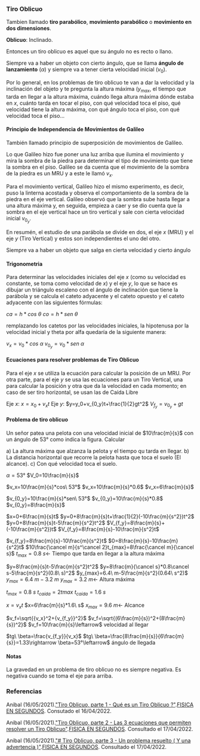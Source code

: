### Tiro Oblicuo
Tambien llamado **tiro parabólico**, **movimiento parabólico** o **movimiento en dos dimensiones**.

**Oblicuo**: Inclinado.

Entonces un tiro oblicuo es aquel que su ángulo no es recto o llano.

Siempre va a haber un objeto con cierto ángulo, que se llama **ángulo de lanzamiento** ($\alpha$) y siempre va a tener cierta velocidad inicial ($v_0$).

Por lo general, en los problemas de tiro oblicuo te van a dar la velocidad y la inclinación del objeto y te pregunta la altura máxima ($y_{max}$, el tiempo que tarda en llegar a la altura máxima, cuándo llega altura máxima dónde estaba en $x$, cuánto tarda en tocar el piso, con qué velocidad toca el piso, qué velocidad tiene la altura máxima, con qué ángulo toca el piso, con qué velocidad toca el piso...

#### Principio de Independencia de Movimientos de Galileo
También llamado principio de superposición de movimientos de Galileo.

Lo que Galileo hizo fue poner una luz arriba que ilumina el movimiento y mira la sombra de la piedra para determinar el tipo de movimiento que tiene la sombra en el piso. Galileo se da cuenta que el movimiento de la sombra de la piedra es un MRU y a este le llamó $v_x$.

Para el movimiento vertical, Galileo hizo el mismo experimento, es decir, puso la linterna acostada y observa el comportamiento de la sombra de la piedra en el eje vertical. Galileo observó que la sombra sube hasta llegar a una altura máxima y, en seguida, empieza a caer y se dio cuenta que la sombra en el eje vertical hace un tiro vertical y sale con cierta velocidad inicial $v_{0_y}$. 

En resumén, el estudio de una parábola se divide en dos, el eje $x$ (MRU) y el eje $y$ (Tiro Vertical) y estos son independientes el uno del otro.

Siempre va a haber un objeto que salga en cierta velocidad y cierto ángulo

#### Trigonometria
Para determinar las velocidades iniciales del eje $x$ (como su velocidad es constante, se toma como velocidad de $x$) y el eje $y$, lo que se hace es dibujar un triángulo escaleno con el ángulo de inclinación que tiene la parábola y se calcula el cateto adyacente y el cateto opuesto y el cateto adyacente con las siguientes fórmulas:

$ca=h*cos\ \theta$
$co=h*sen\ \theta$

remplazando los catetos por las velocidades iniciales, la hipotenusa por la velocidad inicial y theta por alfa quedaría de la siguiente manera:

$v_x=v_0*cos\ \alpha$
$v_{0_y}=v_0*sen\ \alpha$

#### Ecuaciones para resolver problemas de Tiro Oblicuo
Para el eje $x$ se utiliza la ecuación para calcular la posición de un MRU. Por otra parte, para el eje $y$ se usa las ecuaciones para un Tiro Vertical, una para calcular la posición y otra que da la velocidad en cada momento; en caso de ser tiro horizontal, se usan las de Caída Libre

Eje $x$: $x=x_0+v_xt$
Eje $y$: $y=y_0+v_{0_y}t+\frac{1}{2}gt^2$
$V_{f_y}=v_{0_y}+gt$

#### Problema de tiro oblicuo
Un señor patea una pelota con una velocidad inicial de $10\frac{m}{s}$ con un ángulo de 53° como indica la figura. Calcular

a) La altura máxima que alzanza la pelota y el tiempo qu tarda en llegar.
b) La distancia horizontal que recorre la pelota hasta que toca el suelo (El alcance).
c) Con qué velocidad toca el suelo.

$\alpha=53°$
$V_0=10\frac{m}{s}$

$v_x=10\frac{m}{s}*cos\ 53°$
$v_x=10\frac{m}{s}*0.6$
$v_x=6\frac{m}{s}$

$v_{0_y}=10\frac{m}{s}*sen\ 53°$
$v_{0_y}=10\frac{m}{s}*0.8$
$v_{0_y}=8\frac{m}{s}$

$x=0+6\frac{m}{s}t$
$y=0+8\frac{m}{s}t+\frac{1}{2}(-10\frac{m}{s^2})t^2$
$y=0+8\frac{m}{s}t-5\frac{m}{s^2}t^2$
$V_{f_y}=8\frac{m}{s}+(-10\frac{m}{s^2})t$
$V_{f_y}=8\frac{m}{s}-10\frac{m}{s^2}t$

$v_{f_y}=8\frac{m}{s}-10\frac{m}{s^2}t$
$0=8\frac{m}{s}-10\frac{m}{s^2}t$
$10\frac{\cancel m}{s^\cancel 2}t_{max}=8\frac{\cancel m}{\cancel s}$
$t_{max}=0.8\ s\leftarrow$ Tiempo que tarda en llegar a la altura máxima

$y=8\frac{m}{s}t-5\frac{m}{s^2}t^2$
$y=8\frac{m}{\cancel s}*0.8\cancel s-5\frac{m}{s^2}(0.8\ s)^2$
$y_{max}=6.4\ m-5\frac{m}{s^2}(0.64\ s^2)$
$y_{max}=6.4\ m-3.2\ m$
$y_{max}=3.2\ m\leftarrow$ Altura máxima

$t_{max}=0.8\ s$
$t_{caída}=2t{max}$
$t_{caída}=1.6\ s$

$x=v_xt$
$x=6\frac{m}{s}*1.6\ s$
$x_{max}=9.6\ m\leftarrow$ Alcance

$v_f=\sqrt{{v_x}^2+{v_{f_y}}^2}$
$v_f=\sqrt{(6\frac{m}{s})^2+(8\frac{m}{s})^2}$
$v_f=10\frac{m}{s}\leftarrow$ velocidad al llegar

$tg\ \beta=\frac{v_{f_y}}{v_x}$
$tg\ \beta=\frac{8\frac{m}{s}}{6\frac{m}{s}}=1.33\rightarrow \beta=53°\leftarrow$ ángulo de llegada

#### Notas
La gravedad en un problema de tiro oblicuo no es siempre negativa. Es negativa cuando se toma el eje para arriba.

### Referencias
Anibal (16/05/2021).["Tiro Oblicuo, parte 1 - Qué es un Tiro Oblicuo ?"](https://www.youtube.com/watch?v=1kZmAQlBTaM).[FISICA EN SEGUNDOS](https://www.youtube.com/channel/UCfC8fA12mBQB5_0h_CJAdcg). Consutado el 16/04/2022.

Anibal (16/05/2021).["Tiro Oblicuo, parte 2 - Las 3 ecuaciones que permiten resolver un Tiro Oblicuo"](https://www.youtube.com/watch?v=sbuhRfQZvuY).[FISICA EN SEGUNDOS](https://www.youtube.com/channel/UCfC8fA12mBQB5_0h_CJAdcg). Consultado el 17/04/2022.

Anibal (16/05/2021).["# Tiro Oblicuo, parte 3 - Un problema resuelto ( Y una advertencia )"](https://www.youtube.com/watch?v=ioznf9zaviA).[FISICA EN SEGUNDOS](https://www.youtube.com/channel/UCfC8fA12mBQB5_0h_CJAdcg). Consultado el 17/04/2022.
